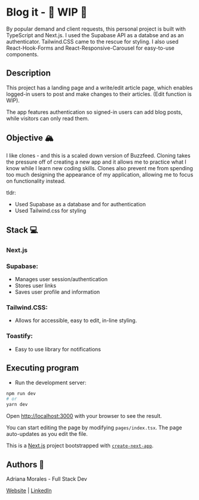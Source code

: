 # Blog it - 🚧 WIP 🚧

By popular demand and client requests, this personal project is built with TypeScript and Next.js. I used the Supabase API as a databse and as an authenticator. Tailwind.CSS came to the rescue for styling. I also used React-Hook-Forms and React-Responsive-Carousel for easy-to-use components.

## Description

This project has a landing page and a write/edit article page, which enables logged-in users to post and make changes to their articles. (Edit function is WIP).

The app features authentication so signed-in users can add blog posts, while visitors can only read them.

## Objective 🏔️

I like clones - and this is a scaled down version of Buzzfeed. Cloning takes the pressure off of creating a new app and it allows me to practice what I know while I learn new coding skills.
Clones also prevent me from spending too much designing the appearance of my application, allowing me to focus on functionality instead.

tldr:

- Used Supabase as a database and for authentication
- Used Tailwind.css for styling

## Stack 💻

### Next.js

### Supabase:

- Manages user session/authentication
- Stores user links
- Saves user profile and information

### Tailwind.CSS:

- Allows for accessible, easy to edit, in-line styling.

### Toastify:

- Easy to use library for notifications

## Executing program

- Run the development server:

```bash
npm run dev
# or
yarn dev
```

Open [http://localhost:3000](http://localhost:3000) with your browser to see the result.

You can start editing the page by modifying `pages/index.tsx`. The page auto-updates as you edit the file.

This is a [Next.js](https://nextjs.org/) project bootstrapped with [`create-next-app`](https://github.com/vercel/next.js/tree/canary/packages/create-next-app).

## Authors 👩

Adriana Morales - Full Stack Dev

[Website](https://adrianamoralesdev.netlify.app/) | [LinkedIn](https://www.linkedin.com/in/adriana-morales-quiones/)
